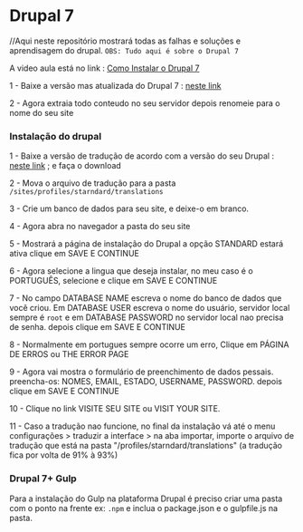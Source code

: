 # Drupal 7
//Aqui neste repositório mostrará todas as falhas e soluções e aprendisagem do drupal.
`OBS: Tudo aqui é sobre o Drupal 7`

A video aula está no link : [Como Instalar o Drupal 7](http://youtube.com)

1 - Baixe a versão mas atualizada do Drupal 7 : [neste link](https://www.drupal.org/start)

2 - Agora extraia todo conteudo no seu servidor depois renomeie para o nome do seu site

### Instalação do drupal

1 - Baixe a versão de tradução de acordo com a versão do seu Drupal : [neste link](https://localize.drupal.org/translate/languages/pt-br) ; e faça o download

2 - Mova o arquivo de tradução para a pasta `/sites/profiles/starndard/translations`

3 - Crie um banco de dados para seu site, e deixe-o em branco.

4 - Agora abra no navegador a pasta do seu site

5 - Mostrará a página de instalação do Drupal a opção STANDARD estará ativa clique em SAVE E CONTINUE

6 - Agora selecione a lingua que deseja instalar, no meu caso é o PORTUGUÊS, selecione e clique em SAVE E CONTINUE

7 - No campo DATABASE NAME escreva o nome do banco de dados que você criou. Em DATABASE USER escreva o nome do usuário, servidor local sempre é `root` e em DATABASE PASSWORD no servidor local nao precisa de senha.
depois clique em SAVE E CONTINUE

8 - Normalmente em portugues sempre ocorre um erro, Clique em PÁGINA DE ERROS ou THE ERROR PAGE

9 - Agora vai mostra o formulário de preenchimento de dados pessais. preencha-os: NOMES, EMAIL, ESTADO, USERNAME, PASSWORD. depois clique em SAVE E CONTINUE

10 - Clique no link VISITE SEU SITE ou VISIT YOUR SITE.

11 - Caso a tradução nao funcione, no final da instalação vá até o menu configurações > traduzir a interface > na aba importar, importe o arquivo de tradução que está na pasta "/profiles/starndard/translations" (a tradução fica por volta de 91% à 93%)


### Drupal 7+ Gulp

Para a instalação do Gulp na plataforma Drupal é preciso criar uma pasta com o ponto na frente ex: `.npm` e inclua o package.json e o gulpfile.js na pasta.